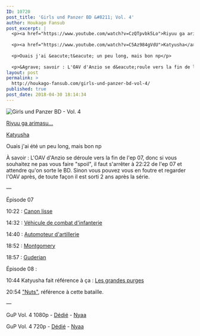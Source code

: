```yaml
---
ID: 10720
post_title: 'Girls und Panzer BD &#8211; Vol. 4'
author: Houkago Fansub
post_excerpt: |
  <p><a href="https://www.youtube.com/watch?v=CzQTpvbk5Lo">Riyuu ga arimasu...</a></p>
  
  <p><a href="https://www.youtube.com/watch?v=C5Az984gVdU">Katyusha</a></p>
  
  <p>Ouais j'ai &eacute;t&eacute; un peu long, mais bon np</p>
  
  <p>&Agrave; savoir : L'OAV d'Anzio se d&eacute;roule vers la fin de l'ep 07, donc si vous souhaitez ne pas vous faire "spoil", il faut s'arr&ecirc;ter &agrave; 22:22 de l'ep 07 et attendre qu'on sorte le BD. Sinon</p>
layout: post
permalink: >
  http://houkago-fansub.com/girls-und-panzer-bd-vol-4/
published: true
post_date: 2018-04-30 18:14:34
---
```

<img src="https://i.imgur.com/7QR2zS3.jpg" alt="Girls und Panzer BD - Vol. 4"><p><a href="https://www.youtube.com/watch?v=CzQTpvbk5Lo">Riyuu ga arimasu...</a></p>

<p><a href="https://www.youtube.com/watch?v=C5Az984gVdU">Katyusha</a></p>

<p>Ouais j'ai été un peu long, mais bon np</p>

<p>À savoir : L'OAV d'Anzio se déroule vers la fin de l'ep 07, donc si vous souhaitez ne pas vous faire "spoil", il faut s'arrêter à 22:22 de l'ep 07 et attendre qu'on sorte le BD. Sinon vous pouvez vous en foutre et regarder l'OAV après, de toute façon il est sorti 2 ans après la série.</p>

<p>—</p>

<p>Épisode 07</p>

<p>10:22 : <a href="https://fr.wikipedia.org/wiki/Canon_Rheinmetall_de_120_mm">Canon lisse</a></p>

<p>14:32 : <a href="https://fr.wikipedia.org/wiki/V%C3%A9hicule_de_combat_d%27infanterie">Véhicule de combat d'infanterie</a></p>

<p>14:40 : <a href="https://fr.wikipedia.org/wiki/Canon_automoteur">Automoteur d'artillerie</a></p>

<p>18:52 : <a href="http://en.wikipedia.org/wiki/Richard_Montgomery">Montgomery</a></p>

<p>18:57 : <a href="http://en.wikipedia.org/wiki/Heinz_Guderian">Guderian</a></p>

<p>Épisode 08 : </p>

<p>10:44 Katyusha fait référence à ça : <a href="https://fr.wikipedia.org/wiki/Grandes_Purges">Les grandes purges</a></p>

<p>20:54 <a href="https://en.wikipedia.org/wiki/Battle_of_the_Bulge">"Nuts"</a>, référence à cette bataille.</p>

<p>—</p>

<p>GuP Vol. 4 1080p - <a href="https://ddl.houkago-fansub.com/Girls%20und%20Panzer/%5BHoukago-Fansub%5D%20Girls%20und%20Panzer%20-%20Vol.%204%20%5BBD%201080p%20FLAC%2010bits%20Vostfr%5D/">Dédié</a> - <a href="https://nyaa.si/view/1032135">Nyaa</a></p>

<p>GuP Vol. 4 720p - <a href="https://ddl.houkago-fansub.com/Girls%20und%20Panzer/%5BHoukago-Fansub%5D%20Girls%20und%20Panzer%20-%20Vol.%204%20%5BBD%20720p%20AAC%2010bits%20Vostfr%5D/">Dédié</a> - <a href="https://nyaa.si/view/1032134">Nyaa</a></p>